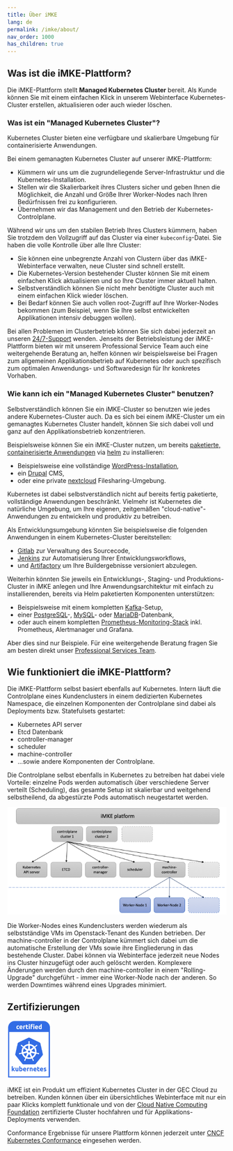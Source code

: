 ```yaml
---
title: Über iMKE
lang: de
permalink: /imke/about/
nav_order: 1000
has_children: true
---
```

<!-- LTeX:  language=de-DE -->

## Was ist die iMKE-Plattform?

Die iMKE-Plattform stellt **Managed Kubernetes Cluster** bereit. Als Kunde können Sie mit einem einfachen Klick in unserem Webinterface Kubernetes-Cluster erstellen, aktualisieren oder auch wieder löschen.

### Was ist ein "Managed Kubernetes Cluster"?

Kubernetes Cluster bieten eine verfügbare und skalierbare Umgebung für containerisierte Anwendungen.

Bei einem gemanagten Kubernetes Cluster auf unserer iMKE-Plattform:

* Kümmern wir uns um die zugrundeliegende Server-Infrastruktur und die Kubernetes-Installation.
* Stellen wir die Skalierbarkeit ihres Clusters sicher und geben Ihnen die Möglichkeit, die Anzahl und Größe Ihrer Worker-Nodes nach Ihren Bedürfnissen frei zu konfigurieren.
* Übernehmen wir das Management und den Betrieb der Kubernetes-Controlplane.

Während wir uns um den stabilen Betrieb Ihres Clusters kümmern, haben Sie trotzdem den Vollzugriff auf das Cluster via einer `kubeconfig`-Datei. Sie haben die volle Kontrolle über alle Ihre Cluster:

* Sie können eine unbegrenzte Anzahl von Clustern über das iMKE-Webinterface verwalten, neue Cluster sind schnell erstellt.
* Die Kubernetes-Version bestehender Cluster können Sie mit einem einfachen Klick aktualisieren und so Ihre Cluster immer aktuell halten.
* Selbstverständlich können Sie nicht mehr benötigte Cluster auch mit einem einfachen Klick wieder löschen.
* Bei Bedarf können Sie auch vollen root-Zugriff auf Ihre Worker-Nodes bekommen (zum Beispiel, wenn Sie Ihre selbst entwickelten Applikationen intensiv debuggen wollen).

Bei allen Problemen im Clusterbetrieb können Sie sich dabei jederzeit an unseren [24/7-Support](mailto:support@gec.io) wenden. Jenseits der Betriebsleistung der iMKE-Plattform bieten wir mit unserem Professional Service Team auch eine weitergehende Beratung an, helfen können wir beispielsweise bei Fragen zum allgemeinen Applikationsbetrieb auf Kubernetes oder auch spezifisch zum optimalen Anwendungs- und Softwaredesign für Ihr konkretes Vorhaben.

### Wie kann ich ein "Managed Kubernetes Cluster" benutzen?

Selbstverständlich können Sie ein iMKE-Cluster so benutzen wie jedes andere Kubernetes-Cluster auch. Da es sich bei einem iMKE-Cluster um ein gemanagtes Kubernetes Cluster handelt, können Sie sich dabei voll und ganz auf den Applikationsbetrieb konzentrieren.

Beispielsweise können Sie ein iMKE-Cluster nutzen, um bereits [paketierte, containerisierte Anwendungen](https://artifacthub.io/) via [helm](https://helm.sh/) zu installieren:

* Beispielsweise eine vollständige [WordPress-Installation](https://artifacthub.io/packages/helm/bitnami/wordpress),
* ein [Drupal](https://artifacthub.io/packages/helm/bitnami/drupal) CMS,
* oder eine private [nextcloud](https://artifacthub.io/packages/helm/nextcloud/nextcloud) Filesharing-Umgebung.

Kubernetes ist dabei selbstverständlich nicht auf bereits fertig paketierte, vollständige Anwendungen beschränkt. Vielmehr ist Kubernetes die natürliche Umgebung, um Ihre eigenen, zeitgemäßen "cloud-native"-Anwendungen zu entwickeln und produktiv zu betreiben.

Als Entwicklungsumgebung könnten Sie beispielsweise die folgenden Anwendungen in einem Kubernetes-Cluster bereitstellen:

* [Gitlab](https://artifacthub.io/packages/helm/gitlab/gitlab) zur Verwaltung des Sourcecode,
* [Jenkins](https://artifacthub.io/packages/helm/jenkinsci/jenkins) zur Automatisierung Ihrer Entwicklungsworkflows,
* und [Artifactory](https://artifacthub.io/packages/helm/jfrog/artifactory) um Ihre Buildergebnisse versioniert abzulegen.

Weiterhin könnten Sie jeweils ein Entwicklungs-, Staging- und Produktions-Cluster in iMKE anlegen und Ihre Anwendungsarchitektur mit einfach zu installierenden, bereits via Helm paketierten Komponenten unterstützen:

* Beispielsweise mit einem kompletten [Kafka](https://artifacthub.io/packages/helm/bitnami/kafka)-Setup,
* einer [PostgreSQL](https://artifacthub.io/packages/helm/bitnami/postgresql)-, [MySQL](https://artifacthub.io/packages/helm/bitnami/mysql)- oder [MariaDB](https://artifacthub.io/packages/helm/bitnami/mariadb)-Datenbank,
* oder auch einem kompletten [Prometheus-Monitoring-Stack](https://artifacthub.io/packages/helm/prometheus-community/kube-prometheus-stack) inkl. Prometheus, Alertmanager und Grafana.

Aber dies sind nur Beispiele. Für eine weitergehende Beratung fragen Sie am besten direkt unser [Professional Services Team](mailto:support@gec.io).

## Wie funktioniert die iMKE-Plattform?

Die iMKE-Plattform selbst basiert ebenfalls auf Kubernetes. Intern läuft die Controlplane eines Kundenclusters in einem dedizierten Kubernetes Namespace, die einzelnen Komponenten der Controlplane sind dabei als Deployments bzw. Statefulsets gestartet:

* Kubernetes API server
* Etcd Datenbank
* controller-manager
* scheduler
* machine-controller
* ...sowie andere Komponenten der Controlplane.

Die Controlplane selbst ebenfalls in Kubernetes zu betreiben hat dabei viele Vorteile: einzelne Pods werden automatisch über verschiedene Server verteilt (Scheduling), das gesamte Setup ist skalierbar und weitgehend selbstheilend, da abgestürzte Pods automatisch neugestartet werden.

![iMKE platform](imke-platform.png)

Die Worker-Nodes eines Kundenclusters werden wiederum als selbstständige VMs im Openstack-Tenant des Kunden betrieben. Der machine-controller in der Controlplane kümmert sich dabei um die automatische Erstellung der VMs sowie ihre Eingliederung in das bestehende Cluster. Dabei können via Webinterface jederzeit neue Nodes ins Cluster hinzugefügt oder auch gelöscht werden. Komplexere Änderungen werden durch den machine-controller in einem "Rolling-Upgrade" durchgeführt - immer eine Worker-Node nach der anderen. So werden Downtimes während eines Upgrades minimiert.

## Zertifizierungen

<img src="certified-kubernetes.png" alt="Certified Kubernetes Logo" width="100"/>

iMKE ist ein Produkt um effizient Kubernetes Cluster in der GEC Cloud zu betreiben.
Kunden können über ein übersichtliches Webinterface mit nur ein paar Klicks komplett funktionale
und von der [Cloud Native Computing Foundation](https://cncf.io/ck)
zertifizierte Cluster hochfahren und für Applikations-Deployments verwenden.

Conformance Ergebnisse für unsere Plattform können jederzeit unter
[CNCF Kubernetes Conformance](https://github.com/cncf/k8s-conformance)
eingesehen werden.
